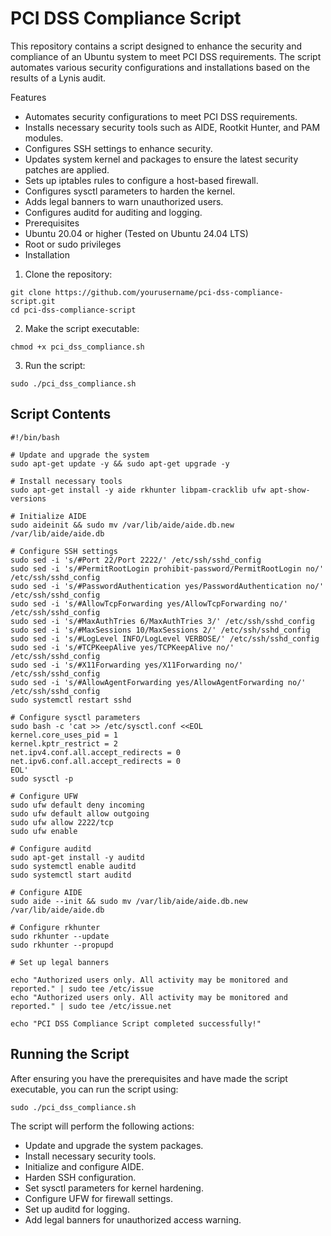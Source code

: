# PCI DSS Compliance Script
This repository contains a script designed to enhance the security and compliance of an Ubuntu system to meet PCI DSS requirements. The script automates various security configurations and installations based on the results of a Lynis audit.

Features
- Automates security configurations to meet PCI DSS requirements.
- Installs necessary security tools such as AIDE, Rootkit Hunter, and PAM modules.
- Configures SSH settings to enhance security.
- Updates system kernel and packages to ensure the latest security patches are applied.
- Sets up iptables rules to configure a host-based firewall.
- Configures sysctl parameters to harden the kernel.
- Adds legal banners to warn unauthorized users.
- Configures auditd for auditing and logging.
- Prerequisites
- Ubuntu 20.04 or higher (Tested on Ubuntu 24.04 LTS)
- Root or sudo privileges
- Installation

1. Clone the repository:

```
git clone https://github.com/yourusername/pci-dss-compliance-script.git
cd pci-dss-compliance-script
```

2. Make the script executable:

```chmod +x pci_dss_compliance.sh```

3. Run the script:

```sudo ./pci_dss_compliance.sh```

## Script Contents

```
#!/bin/bash

# Update and upgrade the system
sudo apt-get update -y && sudo apt-get upgrade -y

# Install necessary tools
sudo apt-get install -y aide rkhunter libpam-cracklib ufw apt-show-versions

# Initialize AIDE
sudo aideinit && sudo mv /var/lib/aide/aide.db.new /var/lib/aide/aide.db

# Configure SSH settings
sudo sed -i 's/#Port 22/Port 2222/' /etc/ssh/sshd_config
sudo sed -i 's/#PermitRootLogin prohibit-password/PermitRootLogin no/' /etc/ssh/sshd_config
sudo sed -i 's/#PasswordAuthentication yes/PasswordAuthentication no/' /etc/ssh/sshd_config
sudo sed -i 's/#AllowTcpForwarding yes/AllowTcpForwarding no/' /etc/ssh/sshd_config
sudo sed -i 's/#MaxAuthTries 6/MaxAuthTries 3/' /etc/ssh/sshd_config
sudo sed -i 's/#MaxSessions 10/MaxSessions 2/' /etc/ssh/sshd_config
sudo sed -i 's/#LogLevel INFO/LogLevel VERBOSE/' /etc/ssh/sshd_config
sudo sed -i 's/#TCPKeepAlive yes/TCPKeepAlive no/' /etc/ssh/sshd_config
sudo sed -i 's/#X11Forwarding yes/X11Forwarding no/' /etc/ssh/sshd_config
sudo sed -i 's/#AllowAgentForwarding yes/AllowAgentForwarding no/' /etc/ssh/sshd_config
sudo systemctl restart sshd

# Configure sysctl parameters
sudo bash -c 'cat >> /etc/sysctl.conf <<EOL
kernel.core_uses_pid = 1
kernel.kptr_restrict = 2
net.ipv4.conf.all.accept_redirects = 0
net.ipv6.conf.all.accept_redirects = 0
EOL'
sudo sysctl -p

# Configure UFW
sudo ufw default deny incoming
sudo ufw default allow outgoing
sudo ufw allow 2222/tcp
sudo ufw enable

# Configure auditd
sudo apt-get install -y auditd
sudo systemctl enable auditd
sudo systemctl start auditd

# Configure AIDE
sudo aide --init && sudo mv /var/lib/aide/aide.db.new /var/lib/aide/aide.db

# Configure rkhunter
sudo rkhunter --update
sudo rkhunter --propupd

# Set up legal banners

echo "Authorized users only. All activity may be monitored and reported." | sudo tee /etc/issue
echo "Authorized users only. All activity may be monitored and reported." | sudo tee /etc/issue.net

echo "PCI DSS Compliance Script completed successfully!"
```
## Running the Script

After ensuring you have the prerequisites and have made the script executable, you can run the script using:

```sudo ./pci_dss_compliance.sh```

The script will perform the following actions:

- Update and upgrade the system packages.
- Install necessary security tools.
- Initialize and configure AIDE.
- Harden SSH configuration.
- Set sysctl parameters for kernel hardening.
- Configure UFW for firewall settings.
- Set up auditd for logging.
- Add legal banners for unauthorized access warning.
